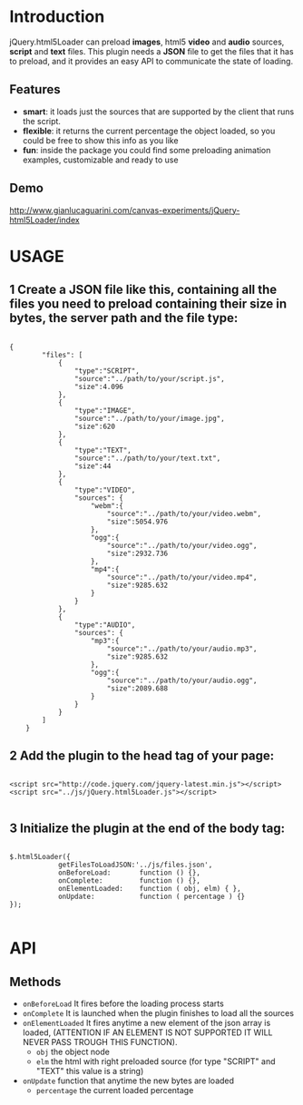 # Introduction
jQuery.html5Loader can preload <b>images</b>, html5 <b>video</b> and <b>audio</b> sources, <b>script</b> and <b>text</b> files.
This plugin needs a <b>JSON</b> file to get the files that it has to preload, and it provides an easy API to communicate the state of loading.

## Features
* <b>smart</b>: it loads just the sources that are supported by the client that runs the script.
* <b>flexible</b>: it returns the current percentage the object loaded, so you could be free to show this info as you like
* <b>fun</b>: inside the package you could find some preloading animation examples, customizable and ready to use

## Demo
http://www.gianlucaguarini.com/canvas-experiments/jQuery-html5Loader/index

# USAGE

## 1 Create a JSON file like this, containing all the files you need to preload containing their size in <b>bytes</b>, the server path and the file type:

<pre><code>
{
		"files": [
			{
				"type":"SCRIPT",
				"source":"../path/to/your/script.js",
				"size":4.096
			},
			{
				"type":"IMAGE",
				"source":"../path/to/your/image.jpg",
				"size":620
			},
			{
				"type":"TEXT",
				"source":"../path/to/your/text.txt",
				"size":44
			},
			{
				"type":"VIDEO",
				"sources": {
					"webm":{
						"source":"../path/to/your/video.webm",
						"size":5054.976
					},
					"ogg":{
						"source":"../path/to/your/video.ogg",
						"size":2932.736
					},
					"mp4":{
						"source":"../path/to/your/video.mp4",
						"size":9285.632
					}
				}
			},
			{
				"type":"AUDIO",
				"sources": {
					"mp3":{
						"source":"../path/to/your/audio.mp3",
						"size":9285.632
					},
					"ogg":{
						"source":"../path/to/your/audio.ogg",
						"size":2089.688
					}
				}
			}
		]
	}
</code></pre>

## 2 Add the plugin to the head tag of your page:
<pre><code>
&lt;script src=&quot;http://code.jquery.com/jquery-latest.min.js&quot;&gt;&lt;/script&gt;
&lt;script src=&quot;../js/jQuery.html5Loader.js&quot;&gt;&lt;/script&gt;

</code></pre>

## 3 Initialize the plugin at the end of the body tag:

<pre><code>
$.html5Loader({
			getFilesToLoadJSON:'../js/files.json',
			onBeforeLoad:       function () {},
			onComplete:         function () {},
			onElementLoaded:    function ( obj, elm) { },
			onUpdate:           function ( percentage ) {}		
});	

</code></pre>

# API 
## Methods
- <code>onBeforeLoad</code> It fires before the loading process starts
- <code>onComplete</code> It is launched when the plugin finishes to load all the sources
- <code>onElementLoaded</code> It fires anytime a new element of the json array is loaded, (ATTENTION IF AN ELEMENT IS NOT SUPPORTED IT WILL NEVER PASS TROUGH THIS FUNCTION). 
	- <code>obj</code> the object node
	- <code>elm</code> the html with right preloaded source  (for type "SCRIPT" and "TEXT" this value is a string)
- <code>onUpdate</code> function that anytime the new bytes are loaded
	- <code>percentage</code> the current loaded percentage